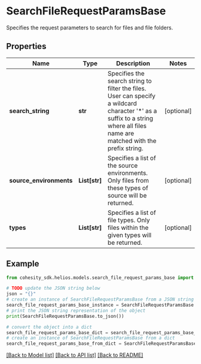 # SearchFileRequestParamsBase

Specifies the request parameters to search for files and file folders.

## Properties

Name | Type | Description | Notes
------------ | ------------- | ------------- | -------------
**search_string** | **str** | Specifies the search string to filter the files. User can specify a wildcard character &#39;*&#39; as a suffix to a string where all files name are matched with the prefix string. | [optional] 
**source_environments** | **List[str]** | Specifies a list of the source environments. Only files from these types of source will be returned. | [optional] 
**types** | **List[str]** | Specifies a list of file types. Only files within the given types will be returned. | [optional] 

## Example

```python
from cohesity_sdk.helios.models.search_file_request_params_base import SearchFileRequestParamsBase

# TODO update the JSON string below
json = "{}"
# create an instance of SearchFileRequestParamsBase from a JSON string
search_file_request_params_base_instance = SearchFileRequestParamsBase.from_json(json)
# print the JSON string representation of the object
print(SearchFileRequestParamsBase.to_json())

# convert the object into a dict
search_file_request_params_base_dict = search_file_request_params_base_instance.to_dict()
# create an instance of SearchFileRequestParamsBase from a dict
search_file_request_params_base_from_dict = SearchFileRequestParamsBase.from_dict(search_file_request_params_base_dict)
```
[[Back to Model list]](../README.md#documentation-for-models) [[Back to API list]](../README.md#documentation-for-api-endpoints) [[Back to README]](../README.md)


